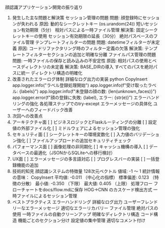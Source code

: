 顔認識アプリケーション開発の振り返り
1. 発生した主な問題と解決策
セッション管理の問題
問題: 顔登録時にセッションが失われる
原因:
動的なシークレットキー (os.urandom(24))
短いセッション有効期限（5分）
相対パスによる一時ファイル管理
解決策:
固定シークレットキーの使用
セッション有効期限の延長（30分）
絶対パスベースのファイル管理
テンプレートフィルターの問題
問題: datetimeフィルターが未定義
原因: コードリファクタリング時のフィルター定義の欠落
解決策: テンプレートフィルターセクションの追加と明確な分離
ファイルパス管理の問題
問題: 一時ファイルの保存と読み込みの不安定性
原因: 相対パスの使用とベースディレクトリの未定義
解決策:
BASE_DIRの導入
すべてのパスを絶対パスに統一
ディレクトリ構造の明確化
2. 改善されたエラーログ体制
詳細なログ出力の実装
python
CopyInsert
app.logger.info("ラベル登録処理開始")
app.logger.info(f"受け取ったラベル: {labels}")
app.logger.info(f"未登録の顔の数: {len(unknown_faces)}")
app.logger.error(f"顔の登録に失敗: {label}, エラー: {str(e)}")
エラーハンドリングの強化
各処理ステップでのtry-except
エラーメッセージの具体化
ユーザーへのフィードバック改善
3. 次回への改善点
1. アーキテクチャ面
[ ] ビジネスロジックとFlaskルーティングの分離
[ ] 設定値の外部ファイル化
[ ] ミドルウェアによるセッション管理の強化
2. セキュリティ面
[ ] シークレットキーの環境変数化
[ ] 入力値のバリデーション強化
[ ] ファイルアップロードの追加セキュリティチェック
3. パフォーマンス面
[ ] 画像処理の非同期化
[ ] キャッシュ機構の導入
[ ] データベースの最適化（JSONからSQLiteへの移行検討）
4. UX面
[ ] エラーメッセージの多言語対応
[ ] プログレスバーの実装
[ ] 一括登録機能の追加
4. 技術的知見
顔認識システムの特徴量
128次元ベクトル
値域: -1 〜 1
統計情報の意味：
CopyInsert
平均値: -0.011 （中心化の指標）
標準偏差: 0.123 （特徴の分散）
最小値: -0.350 （下限）
最大値: 0.405 （上限）
処理フロー
フローチャートをdocs/flow.mdに保存
HOG→CNN のカスケード検出方式
一時ファイルによるセッション管理
5. ベストプラクティス
エラーハンドリング
詳細なログ出力
ユーザーフレンドリーなエラーメッセージ
適切なエラーリカバリー
ファイル管理
絶対パスの使用
一時ファイルの自動クリーンアップ
明確なディレクトリ構造
コード構造
機能ごとのセクション分け
設定値の集中管理
適切なコメント付け